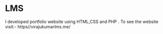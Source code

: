 # LMS
I developed portfolio website using HTML,CSS and PHP . To see the website visit:- https//virajukumarlms.me/
